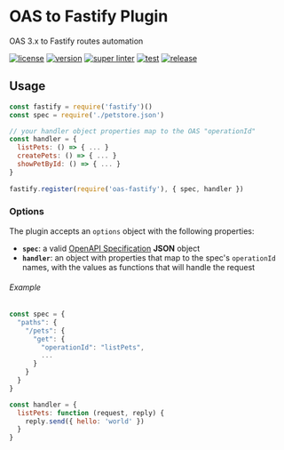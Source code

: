 # OAS to Fastify Plugin

OAS 3.x to Fastify routes automation

[![license][license-img]][license-url]
[![version][npm-img]][npm-url]
[![super linter][super-linter-img]][super-linter-url]
[![test][test-img]][test-url]
[![release][release-img]][release-url]

[license-url]: LICENSE
[license-img]: https://badgen.net/github/license/ahmadnassri/node-oas-fastify.svg?logo=circleci

[npm-url]: https://www.npmjs.com/package/oas-fastify
[npm-img]: https://badgen.net/npm/v/oas-fastify.svg?logo=npm

[super-linter-url]: https://github.com/ahmadnassri/node-oas-fastify/actions?query=workflow%3Asuper-linter
[super-linter-img]: https://github.com/ahmadnassri/node-oas-fastify/workflows/super-linter/badge.svg

[test-url]: https://github.com/ahmadnassri/node-oas-fastify/actions?query=workflow%3Atest
[test-img]: https://github.com/ahmadnassri/node-oas-fastify/workflows/test/badge.svg

[release-url]: https://github.com/ahmadnassri/node-oas-fastify/actions?query=workflow%3Arelease
[release-img]: https://github.com/ahmadnassri/node-oas-fastify/workflows/release/badge.svg

## Usage

```js
const fastify = require('fastify')()
const spec = require('./petstore.json')

// your handler object properties map to the OAS "operationId"
const handler = {
  listPets: () => { ... }
  createPets: () => { ... }
  showPetById: () => { ... }
}
 
fastify.register(require('oas-fastify'), { spec, handler }) 
```

### Options

The plugin accepts an `options` object with the following properties:

- **`spec`**: a valid [OpenAPI Specification](https://github.com/OAI/OpenAPI-Specification/) **JSON** object
- **`handler`**: an object with properties that map to the spec's `operationId` names, with the values as functions that will handle the request

###### Example

```js
const spec = {
  "paths": {
    "/pets": {
      "get": {
        "operationId": "listPets",
        ...
      }
    }
  }
}

const handler = {
  listPets: function (request, reply) {
    reply.send({ hello: 'world' })
  }
}
```
